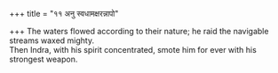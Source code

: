 +++
title = "११ अनु स्वधामक्षरन्नापो"

+++
The waters flowed according to their nature; he raid the navigable streams waxed mighty.  
     Then Indra, with his spirit concentrated, smote him for ever with his strongest weapon.